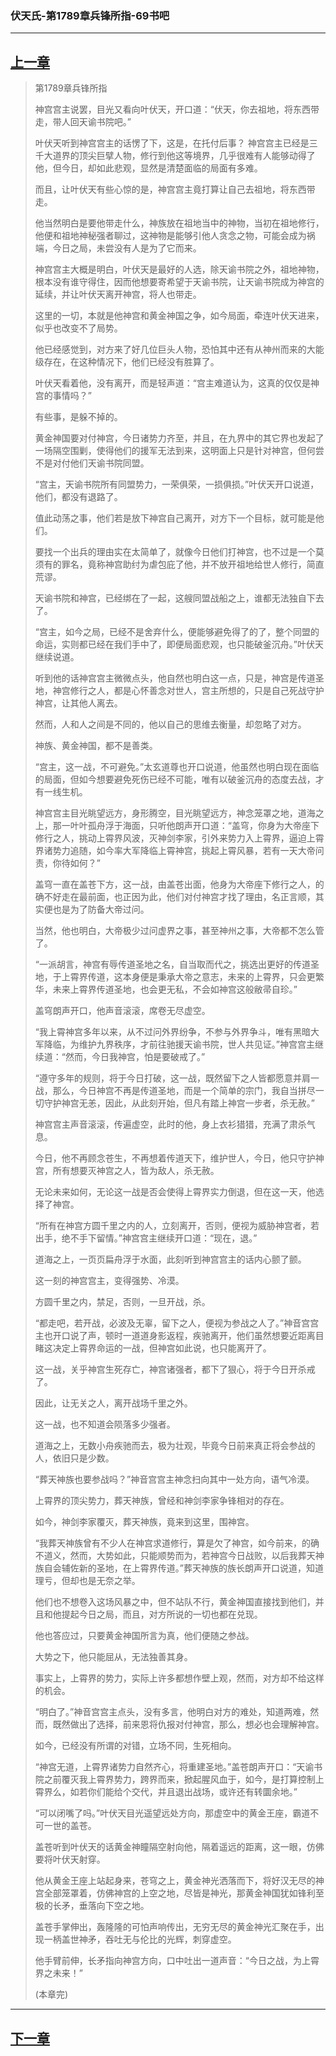 ### 伏天氏-第1789章兵锋所指-69书吧

--------
[上一章](./0bb1cb62fb5ffe84c6b77876c6d3091b.md)
--------


>
>
>
>第1789章兵锋所指
>
>神宫宫主说罢，目光又看向叶伏天，开口道：“伏天，你去祖地，将东西带走，带人回天谕书院吧。”
>
>叶伏天听到神宫宫主的话愣了下，这是，在托付后事？
>神宫宫主已经是三千大道界的顶尖巨擘人物，修行到他这等境界，几乎很难有人能够动得了他，但今日，却如此悲观，显然是清楚面临的局面有多难。
>
>而且，让叶伏天有些心惊的是，神宫宫主竟打算让自己去祖地，将东西带走。
>
>他当然明白是要他带走什么，神族放在祖地当中的神物，当初在祖地修行，他便和祖地神秘强者聊过，这神物是能够引他人贪念之物，可能会成为祸端，今日之局，未尝没有人是为了它而来。
>
>神宫宫主大概是明白，叶伏天是最好的人选，除天谕书院之外，祖地神物，根本没有谁守得住，因而他想要寄希望于天谕书院，让天谕书院成为神宫的延续，并让叶伏天离开神宫，将人也带走。
>
>这里的一切，本就是他神宫和黄金神国之争，如今局面，牵连叶伏天进来，似乎也改变不了局势。
>
>他已经感觉到，对方来了好几位巨头人物，恐怕其中还有从神州而来的大能级存在，在这种情况下，他们已经没有胜算了。
>
>叶伏天看着他，没有离开，而是轻声道：“宫主难道认为，这真的仅仅是神宫的事情吗？”
>
>有些事，是躲不掉的。
>
>黄金神国要对付神宫，今日诸势力齐至，并且，在九界中的其它界也发起了一场隔空围剿，使得他们的援军无法到来，这明面上只是针对神宫，但何尝不是对付他们天谕书院同盟。
>
>“宫主，天谕书院所有同盟势力，一荣俱荣，一损俱损。”叶伏天开口说道，他们，都没有退路了。
>
>值此动荡之事，他们若是放下神宫自己离开，对方下一个目标，就可能是他们。
>
>要找一个出兵的理由实在太简单了，就像今日他们打神宫，也不过是一个莫须有的罪名，竟称神宫助纣为虐包庇了他，并不放开祖地给世人修行，简直荒谬。
>
>天谕书院和神宫，已经绑在了一起，这艘同盟战船之上，谁都无法独自下去了。
>
>“宫主，如今之局，已经不是舍弃什么，便能够避免得了的了，整个同盟的命运，实则都已经在我们手中了，即便局面悲观，也只能破釜沉舟。”叶伏天继续说道。
>
>听到他的话神宫宫主微微点头，他自然也明白这一点，只是，神宫是传道圣地，神宫修行之人，都是心怀善念对世人，宫主所想的，只是自己死战守护神宫，让其他人离去。
>
>然而，人和人之间是不同的，他以自己的思维去衡量，却忽略了对方。
>
>神族、黄金神国，都不是善类。
>
>“宫主，这一战，不可避免。”太玄道尊也开口说道，他虽然也明白现在面临的局面，但如今想要避免死伤已经不可能，唯有以破釜沉舟的态度去战，才有一线生机。
>
>神宫宫主目光眺望远方，身形腾空，目光眺望远方，神念笼罩之地，道海之上，那一叶叶孤舟浮于海面，只听他朗声开口道：“盖穹，你身为大帝座下修行之人，挑动上霄界风波，灭神剑李家，引外来势力入上霄界，逼迫上霄界诸势力追随，如今率大军降临上霄神宫，挑起上霄风暴，若有一天大帝问责，你待如何？”
>
>盖穹一直在盖苍下方，这一战，由盖苍出面，他身为大帝座下修行之人，的确不好走在最前面，也正因为此，他们对付神宫才找了理由，名正言顺，其实便也是为了防备大帝过问。
>
>当然，他也明白，大帝极少过问虚界之事，甚至神州之事，大帝都不怎么管了。
>
>“一派胡言，神宫有辱传道圣地之名，自当取而代之，挑选出更好的传道圣地，于上霄界传道，这本身便是秉承大帝之意志，未来的上霄界，只会更繁华，未来上霄界传道圣地，也会更无私，不会如神宫这般敝帚自珍。”
>
>盖穹朗声开口，他声音滚滚，席卷无尽虚空。
>
>“我上霄神宫多年以来，从不过问外界纷争，不参与外界争斗，唯有黑暗大军降临，为维护九界秩序，才前往驰援天谕书院，世人共见证。”神宫宫主继续道：“然而，今日我神宫，怕是要破戒了。”
>
>“遵守多年的规则，将于今日打破，这一战，既然留下之人皆都愿意并肩一战，那么，今日神宫不再是传道圣地，而是一个简单的宗门，我自当拼尽一切守护神宫无恙，因此，从此刻开始，但凡有踏上神宫一步者，杀无赦。”
>
>神宫宫主声音滚滚，传遍虚空，此时的他，身上衣衫猎猎，充满了肃杀气息。
>
>今日，他不再顾念苍生，不再想着传道天下，维护世人，今日，他只守护神宫，所有想要灭神宫之人，皆为敌人，杀无赦。
>
>无论未来如何，无论这一战是否会使得上霄界实力倒退，但在这一天，他选择了神宫。
>
>“所有在神宫方圆千里之内的人，立刻离开，否则，便视为威胁神宫者，若出手，绝不手下留情。”神宫宫主继续开口道：“现在，退。”
>
>道海之上，一页页扁舟浮于水面，此刻听到神宫宫主的话内心颤了颤。
>
>这一刻的神宫宫主，变得强势、冷漠。
>
>方圆千里之内，禁足，否则，一旦开战，杀。
>
>“都走吧，若开战，必波及无辜，留下之人，便视为参战之人了。”神音宫宫主也开口说了声，顿时一道道身影返程，疾驰离开，他们虽然想要近距离目睹这决定上霄界命运的一战，但神宫如此说，也只能离开了。
>
>这一战，关乎神宫生死存亡，神宫诸强者，都下了狠心，将于今日开杀戒了。
>
>因此，让无关之人，离开战场千里之外。
>
>这一战，也不知道会陨落多少强者。
>
>道海之上，无数小舟疾驰而去，极为壮观，毕竟今日前来真正将会参战的人，依旧只是少数。
>
>“葬天神族也要参战吗？”神音宫宫主神念扫向其中一处方向，语气冷漠。
>
>上霄界的顶尖势力，葬天神族，曾经和神剑李家争锋相对的存在。
>
>如今，神剑李家覆灭，葬天神族，竟来到这里，围神宫。
>
>“我葬天神族曾有不少人在神宫求道修行，算是欠了神宫，如今前来，的确不道义，然而，大势如此，只能顺势而为，若神宫今日战败，以后我葬天神族自会辅佐新的圣地，在上霄界传道。”葬天神族的族长朗声开口说道，知道理亏，但却也是无奈之举。
>
>他们也不想卷入这场风暴之中，但不站队不行，黄金神国直接找到他们，并且和他提起今日之局，而且，对方所说的一切也都在兑现。
>
>他也答应过，只要黄金神国所言为真，他们便随之参战。
>
>大势之下，他只能屈从，无法独善其身。
>
>事实上，上霄界的势力，实际上许多都想作壁上观，然而，对方却不给这样的机会。
>
>“明白了。”神音宫宫主点头，没有多言，他明白对方的难处，知道两难，然而，既然做出了选择，前来恩将仇报对付神宫，那么，想必也会理解神宫。
>
>如今，已经没有所谓的对错，立场不同，生死相向。
>
>“神宫无道，上霄界诸势力自然齐心，将重建圣地。”盖苍朗声开口：“天谕书院之前覆灭我上霄界势力，跨界而来，掀起腥风血于，如今，是打算控制上霄界么，如若你们能给个交代，并且退出战场，或许还有转圜余地。”
>
>“可以闭嘴了吗。”叶伏天目光遥望远处方向，那虚空中的黄金王座，霸道不可一世的盖苍。
>
>盖苍听到叶伏天的话黄金神瞳隔空射向他，隔着遥远的距离，这一眼，仿佛要将叶伏天射穿。
>
>他从黄金王座上站起身来，苍穹之上，黄金神光洒落而下，将好汉无尽的神宫全部笼罩着，仿佛神宫的上空之地，尽皆是神光，那黄金神国犹如锋利至极的长矛，垂落向下空之地。
>
>盖苍手掌伸出，轰隆隆的可怕声响传出，无穷无尽的黄金神光汇聚在手，出现一柄盖世神矛，吞吐无与伦比的光辉，刺穿虚空。
>
>他手臂前伸，长矛指向神宫方向，口中吐出一道声音：“今日之战，为上霄界之未来！”
>
>(本章完)
>
>

--------
[下一章](./55f3abdcc17eda2ec805a902ca2ada70.md)
--------
